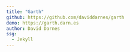 ```yaml
---
title: "Garth"
github: https://github.com/daviddarnes/garth
demo: https://garth.darn.es
author: David Darnes
ssg:
  - Jekyll
---
```


